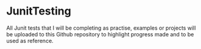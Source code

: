 # JunitTesting
All Junit tests that I will be completing as practise, examples or projects will be uploaded to this Github repository to highlight progress made and to be used as reference.
